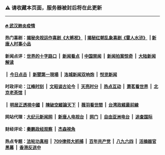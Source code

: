 ### ⚠️ 请收藏本页面，服务器被封后将在此更新

---

#### [🔥 武汉肺炎疫情](http://138.68.52.211:10000/videos/corona/)

#### 热门喜剧：[揭秘央视运作喜剧《大裤衩》](http://138.68.52.211:10000/videos/res/big-shorts/) &nbsp;|&nbsp;[揭秘红朝乱象喜剧《雷人水浒》](http://138.68.52.211:10000/videos/res/OutlawsOfMarsh/) &nbsp;|&nbsp;[新唐人时事小品](http://138.68.52.211:10000/videos/res/comedy/)

#### 新闻点评：[世界的十字路口](http://138.197.232.119/tanghao/) &nbsp;|&nbsp; [新闻看点](http://138.197.232.119/news-insight/) &nbsp;|&nbsp;[中国禁闻](http://138.197.232.119/ntdtv-news/) &nbsp;|&nbsp; [新闻拍案惊奇](http://138.197.232.119/dayu/) &nbsp;|&nbsp; [大陆新闻解读](http://138.197.232.119/ntdtv-comedy/)
####   &nbsp;|&nbsp;  [今日点击](http://138.197.232.119/news-click/)  &nbsp;|&nbsp; [新聞第一現場](http://138.197.232.119/primary-scene/) &nbsp;|&nbsp; [洛城新闻双响炮](http://138.197.232.119/la-news/) &nbsp;|&nbsp; [悦览新闻](http://138.197.232.119/dingyue/)

#### 时政评论：[江峰时刻](http://138.197.232.119/today-in-history/) &nbsp;|&nbsp; [文昭谈古论今](http://138.197.232.119/wenzhao/) &nbsp;|&nbsp; [天亮时分](http://138.197.232.119/tianliang/) &nbsp;|&nbsp; [热点互动](http://138.197.232.119/ntdtv-rdhd/) &nbsp;|&nbsp; [萧茗看世界](http://138.197.232.119/simonegao/) &nbsp;|&nbsp; [北京老茶馆](http://138.197.232.119/teahouse/)  &nbsp;|&nbsp;  
####   &nbsp;|&nbsp;  [明居正透視中國](http://138.197.232.119/decoding-china/)  &nbsp;|&nbsp; [陳破空縱論天下](http://138.197.232.119/pokong/)  &nbsp;|&nbsp; [薇羽看世間](http://138.197.232.119/weiyu/)  &nbsp;|&nbsp; [台湾政經最前線](http://138.197.232.119/taiwan/)   

#### 网站代理：[大纪元新闻网](http://138.197.203.246:10080/gb/) &nbsp;|&nbsp; [新唐人电视台](http://138.197.203.246:8808/gb/) &nbsp;|&nbsp; [网门](http://138.197.203.246:11000/) &nbsp;|&nbsp; [自由亚洲电台](http://138.197.203.246:9800/mandarin/) &nbsp;|&nbsp; [追查国际](http://138.197.203.246:10010/)

#### 财经评论：[秦鹏政经观察](http://138.197.232.119/qinpeng/) &nbsp;|&nbsp; [杰森視角 ](http://138.197.232.119/jason/)

#### 热点专题：[法轮功真相](http://138.68.52.211:10000/videos/truth.html) &nbsp;|&nbsp; [709律师大抓捕](http://138.68.52.211:10000/videos/709/) &nbsp;|&nbsp; [百年共产党](http://138.68.52.211:10000/videos/ccp.html) &nbsp;|&nbsp; [八九六四](http://138.68.52.211:10000/videos/88/)  &nbsp;|&nbsp; [活摘器官黑幕](http://138.68.52.211:10000/videos/res/Organs/)  &nbsp;|&nbsp; [香港反送中](http://138.68.52.211:10000/videos/res/hk/) 

<img src='http://gfw-breaker.win/link4.md' width='0px' height='0px'/>
